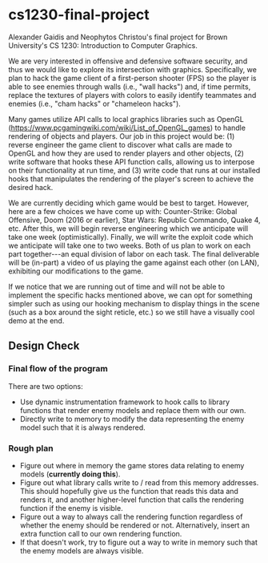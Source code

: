 # cs1230-final-project
Alexander Gaidis and Neophytos Christou's final project for Brown University's CS 1230: Introduction to Computer Graphics.

We are very interested in offensive and defensive software security, and thus we would like to explore its intersection with graphics. Specifically, we plan to hack the game client of a first-person shooter (FPS) so the player is able to see enemies through walls (i.e., "wall hacks") and, if time permits, replace the textures of players with colors to easily identify teammates and enemies (i.e., "cham hacks" or "chameleon hacks"). 

Many games utilize API calls to local graphics libraries such as OpenGL (https://www.pcgamingwiki.com/wiki/List_of_OpenGL_games) to handle rendering of objects and players. Our job in this project would be: (1) reverse engineer the game client to discover what calls are made to OpenGL and how they are used to render players and other objects, (2) write software that hooks these API function calls, allowing us to interpose on their functionality at run time, and (3) write code that runs at our installed hooks that manipulates the rendering of the player's screen to achieve the desired hack.

We are currently deciding which game would be best to target. However, here are a few choices we have come up with: Counter-Strike: Global Offensive, Doom (2016 or earlier), Star Wars: Republic Commando, Quake 4, etc. After this, we will begin reverse engineering which we anticipate will take one week (optimistically). Finally, we will write the exploit code which we anticipate will take one to two weeks. Both of us plan to work on each part together---an equal division of labor on each task. The final deliverable will be (in-part) a video of us playing the game against each other (on LAN), exhibiting our modifications to the game.

If we notice that we are running out of time and will not be able to implement the specific hacks mentioned above, we can opt for something simpler such as using our hooking mechanism to display things in the scene (such as a box around the sight reticle, etc.) so we still have a visually cool demo at the end.


## Design Check

### Final flow of the program

There are two options:
  
  - Use dynamic instrumentation framework to hook calls to library functions that render enemy models and replace them with our own.
  - Directly write to memory to modify the data representing the enemy model such that it is always rendered.
  
 ### Rough plan
 
  - Figure out where in memory the game stores data relating to enemy models (__currently doing this__).
  - Figure out what library calls write to / read from this memory addresses. This should hopefully give us the function that reads this data and renders it, and another higher-level function that calls the rendering function if the enemy is visible.
  - Figure out a way to always call the rendering function regardless of whether the enemy should be rendered or not. Alternatively, insert an extra function call to our own rendering function.
  - If that doesn't work, try to figure out a way to write in memory such that the enemy models are always visible.
